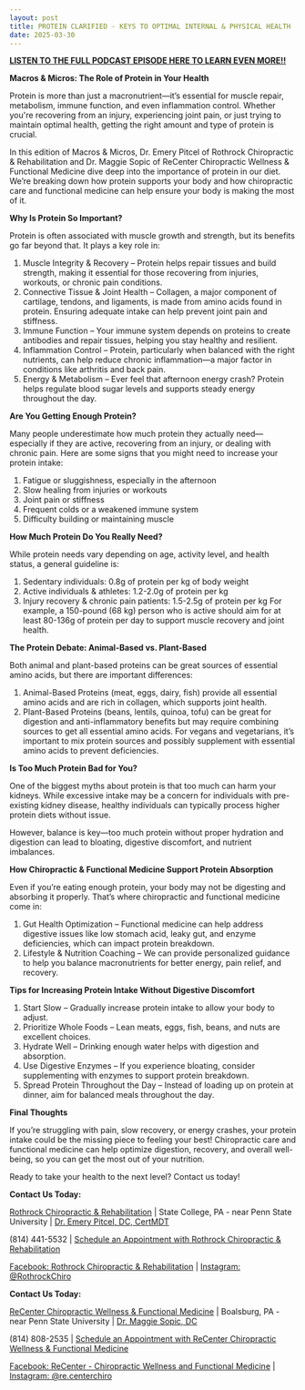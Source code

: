 ```yaml
---
layout: post
title: PROTEIN CLARIFIED - KEYS TO OPTIMAL INTERNAL & PHYSICAL HEALTH
date: 2025-03-30
---
```


**<a href="https://www.youtube.com/watch?v=QVaaamTt368">LISTEN TO THE FULL PODCAST EPISODE HERE TO LEARN EVEN MORE!!</a>**

**Macros & Micros: The Role of Protein in Your Health**

Protein is more than just a macronutrient—it’s essential for muscle repair, metabolism, immune function, and even inflammation control. Whether you're recovering from an injury, experiencing joint pain, or just trying to maintain optimal health, getting the right amount and type of protein is crucial.

In this edition of Macros & Micros, Dr. Emery Pitcel of Rothrock Chiropractic & Rehabilitation and Dr. Maggie Sopic of ReCenter Chiropractic Wellness & Functional Medicine dive deep into the importance of protein in our diet. We’re breaking down how protein supports your body and how chiropractic care and functional medicine can help ensure your body is making the most of it.

**Why Is Protein So Important?**

Protein is often associated with muscle growth and strength, but its benefits go far beyond that. It plays a key role in:
1. Muscle Integrity & Recovery – Protein helps repair tissues and build strength, making it essential for those recovering from injuries, workouts, or chronic pain conditions.
2. Connective Tissue & Joint Health – Collagen, a major component of cartilage, tendons, and ligaments, is made from amino acids found in protein. Ensuring adequate intake can help prevent joint pain and stiffness.
3. Immune Function – Your immune system depends on proteins to create antibodies and repair tissues, helping you stay healthy and resilient.
4. Inflammation Control – Protein, particularly when balanced with the right nutrients, can help reduce chronic inflammation—a major factor in conditions like arthritis and back pain.
5. Energy & Metabolism – Ever feel that afternoon energy crash? Protein helps regulate blood sugar levels and supports steady energy throughout the day.

**Are You Getting Enough Protein?**

Many people underestimate how much protein they actually need—especially if they are active, recovering from an injury, or dealing with chronic pain. Here are some signs that you might need to increase your protein intake:
1. Fatigue or sluggishness, especially in the afternoon
2. Slow healing from injuries or workouts
3. Joint pain or stiffness
4. Frequent colds or a weakened immune system
5. Difficulty building or maintaining muscle

**How Much Protein Do You Really Need?**

While protein needs vary depending on age, activity level, and health status, a general guideline is:
1. Sedentary individuals: 0.8g of protein per kg of body weight
2. Active individuals & athletes: 1.2-2.0g of protein per kg
3. Injury recovery & chronic pain patients: 1.5-2.5g of protein per kg
For example, a 150-pound (68 kg) person who is active should aim for at least 80-136g of protein per day to support muscle recovery and joint health.

**The Protein Debate: Animal-Based vs. Plant-Based**

Both animal and plant-based proteins can be great sources of essential amino acids, but there are important differences:
1. Animal-Based Proteins (meat, eggs, dairy, fish) provide all essential amino acids and are rich in collagen, which supports joint health.
2. Plant-Based Proteins (beans, lentils, quinoa, tofu) can be great for digestion and anti-inflammatory benefits but may require combining sources to get all essential amino acids.
For vegans and vegetarians, it’s important to mix protein sources and possibly supplement with essential amino acids to prevent deficiencies.

**Is Too Much Protein Bad for You?**

One of the biggest myths about protein is that too much can harm your kidneys. While excessive intake may be a concern for individuals with pre-existing kidney disease, healthy individuals can typically process higher protein diets without issue.

However, balance is key—too much protein without proper hydration and digestion can lead to bloating, digestive discomfort, and nutrient imbalances.

**How Chiropractic & Functional Medicine Support Protein Absorption**

Even if you’re eating enough protein, your body may not be digesting and absorbing it properly. That’s where chiropractic and functional medicine come in:
1. Gut Health Optimization – Functional medicine can help address digestive issues like low stomach acid, leaky gut, and enzyme deficiencies, which can impact protein breakdown.
2. Lifestyle & Nutrition Coaching – We can provide personalized guidance to help you balance macronutrients for better energy, pain relief, and recovery.

**Tips for Increasing Protein Intake Without Digestive Discomfort**

1. Start Slow – Gradually increase protein intake to allow your body to adjust.
2. Prioritize Whole Foods – Lean meats, eggs, fish, beans, and nuts are excellent choices.
3. Hydrate Well – Drinking enough water helps with digestion and absorption.
4. Use Digestive Enzymes – If you experience bloating, consider supplementing with enzymes to support protein breakdown.
5. Spread Protein Throughout the Day – Instead of loading up on protein at dinner, aim for balanced meals throughout the day.

**Final Thoughts**

If you’re struggling with pain, slow recovery, or energy crashes, your protein intake could be the missing piece to feeling your best! Chiropractic care and functional medicine can help optimize digestion, recovery, and overall well-being, so you can get the most out of your nutrition.

Ready to take your health to the next level? Contact us today!

**Contact Us Today:**

<a href="https://www.RothrockChiro.com">Rothrock Chiropractic & Rehabilitation</a> | State College, PA - near Penn State University | <a href="https://rothrockchiro.com/aboutus">Dr. Emery Pitcel, DC, CertMDT</a>

(814) 441-5532 | <a href="https://shorturl.at/wM3G6">Schedule an Appointment with Rothrock Chiropractic & Rehabilitation</a>

<a href="https://www.facebook.com/RothrockChiro">Facebook: Rothrock Chiropractic & Rehabilitation</a> | <a href="https://www.instagram.com/rothrockchiro/">Instagram: @RothrockChiro</a>

**Contact Us Today:**

<a href="https://www.ReCenterChiro.com">ReCenter Chiropractic Wellness & Functional Medicine</a> | Boalsburg, PA - near Penn State University | <a href="https://www.recenterchiro.com/new-page-3">Dr. Maggie Sopic, DC</a>

(814) 808-2535 | <a href="https://recenter.janeapp.com/">Schedule an Appointment with ReCenter Chiropractic Wellness & Functional Medicine</a>

<a href="https://www.facebook.com/recenterchiro">Facebook: ReCenter - Chiropractic Wellness and Functional Medicine</a> | <a href="https://www.instagram.com/re.centerchiro/">Instagram: @re.centerchiro</a>

